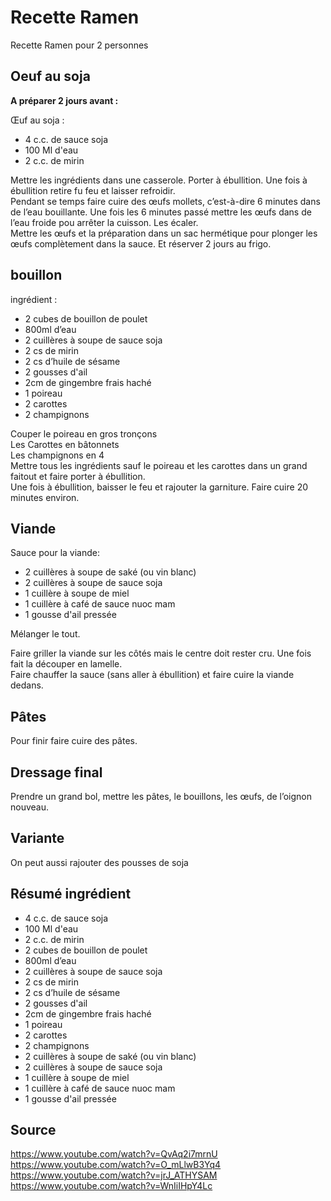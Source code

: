 # Recette Ramen
Recette Ramen pour 2 personnes

## Oeuf au soja
**A préparer 2 jours avant :** 

Œuf au soja :
- 4 c.c. de sauce soja
- 100 Ml d'eau 
- 2 c.c. de mirin

Mettre les ingrédients dans une casserole. Porter à ébullition. Une fois à ébullition retire fu feu et laisser refroidir.  
Pendant se temps faire cuire des œufs mollets, c’est-à-dire 6 minutes dans de l’eau bouillante. Une fois les 6 minutes passé mettre les œufs dans de l’eau froide pou arrêter la cuisson. Les écaler.  
Mettre les œufs et la préparation dans un sac hermétique pour plonger les œufs complètement dans la sauce. Et réserver 2 jours au frigo.

## bouillon

ingrédient :
- 2 cubes de bouillon de poulet
- 800ml d’eau
- 2 cuillères à soupe de sauce soja
- 2 cs de mirin
- 2 cs d’huile de sésame
- 2 gousses d'ail 
- 2cm de gingembre frais haché
- 1 poireau
- 2 carottes
- 2 champignons 

Couper le poireau en gros tronçons  
Les Carottes en bâtonnets  
Les champignons en 4  
Mettre tous les ingrédients sauf le poireau et les carottes dans un grand faitout et faire porter à ébullition.  
Une fois à ébullition, baisser le feu et rajouter la garniture. Faire cuire 20 minutes environ.

## Viande

Sauce pour la viande:

- 2 cuillères à soupe de saké (ou vin blanc)
- 2 cuillères à soupe de sauce soja
- 1 cuillère à soupe de miel
- 1 cuillère à café de sauce nuoc mam
- 1 gousse d'ail pressée

Mélanger le tout.

Faire griller la viande sur les côtés mais le centre doit rester cru. Une fois fait la découper en lamelle.   
Faire chauffer la sauce (sans aller à ébullition) et faire cuire la viande dedans.

## Pâtes

Pour finir faire cuire des pâtes.

## Dressage final

Prendre un grand bol, mettre les pâtes, le bouillons, les œufs, de l’oignon nouveau.

## Variante
On peut aussi rajouter des pousses de soja 

## Résumé ingrédient

- 4 c.c. de sauce soja
- 100 Ml d'eau 
- 2 c.c. de mirin
- 2 cubes de bouillon de poulet
- 800ml d’eau
- 2 cuillères à soupe de sauce soja
- 2 cs de mirin
- 2 cs d’huile de sésame
- 2 gousses d'ail 
- 2cm de gingembre frais haché
- 1 poireau
- 2 carottes
- 2 champignons 
- 2 cuillères à soupe de saké (ou vin blanc)
- 2 cuillères à soupe de sauce soja
- 1 cuillère à soupe de miel
- 1 cuillère à café de sauce nuoc mam
- 1 gousse d'ail pressée

## Source
https://www.youtube.com/watch?v=QvAq2i7mrnU
https://www.youtube.com/watch?v=O_mLlwB3Yq4
https://www.youtube.com/watch?v=jrJ_ATHYSAM
https://www.youtube.com/watch?v=WnIiIHpY4Lc